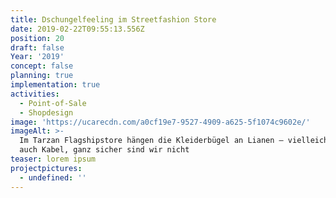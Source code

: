 ```yaml
---
title: Dschungelfeeling im Streetfashion Store
date: 2019-02-22T09:55:13.556Z
position: 20
draft: false
Year: '2019'
concept: false
planning: true
implementation: true
activities:
  - Point-of-Sale
  - Shopdesign
image: 'https://ucarecdn.com/a0cf19e7-9527-4909-a625-5f1074c9602e/'
imageAlt: >-
  Im Tarzan Flagshipstore hängen die Kleiderbügel an Lianen — vielleicht sind es
  auch Kabel, ganz sicher sind wir nicht
teaser: lorem ipsum
projectpictures:
  - undefined: ''
---
```


